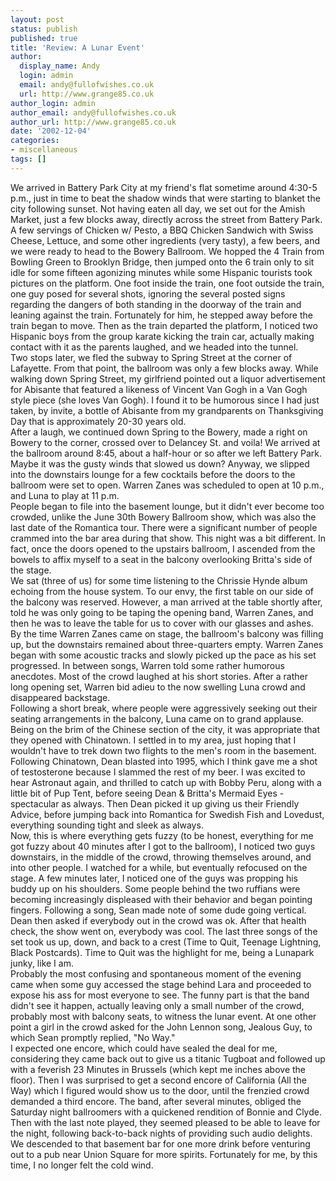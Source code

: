 ```yaml
---
layout: post
status: publish
published: true
title: 'Review: A Lunar Event'
author:
  display_name: Andy
  login: admin
  email: andy@fullofwishes.co.uk
  url: http://www.grange85.co.uk
author_login: admin
author_email: andy@fullofwishes.co.uk
author_url: http://www.grange85.co.uk
date: '2002-12-04'
categories:
- miscellaneous
tags: []
---
```

<p>We arrived in Battery Park City at my friend's flat sometime around 4:30-5 p.m., just in time to beat the shadow winds that were starting to blanket the city following sunset. Not having eaten all day, we set out for the Amish Market, just a few blocks away, directly across the street from Battery Park. A few servings of Chicken w/ Pesto, a BBQ Chicken Sandwich with Swiss Cheese, Lettuce, and some other ingredients (very tasty), a few beers, and we were ready to head to the Bowery Ballroom. We hopped the 4 Train from Bowling Green to Brooklyn Bridge, then jumped onto the 6 train only to sit idle for some fifteen agonizing minutes while some Hispanic tourists took pictures on the platform. One foot inside the train, one foot outside the train, one guy posed for several shots, ignoring the several posted signs regarding the dangers of both standing in the doorway of the train and leaning against the train. Fortunately for him, he stepped away before the train began to move. Then as the train departed the platform, I noticed two Hispanic boys from the group karate kicking the train car, actually making contact with it as the parents laughed, and we headed into the tunnel.<br />Two stops later, we fled the subway to Spring Street at the corner of Lafayette. From that point, the ballroom was only a few blocks away. While walking down Spring Street, my girlfriend pointed out a liquor advertisement for Abisante that featured a likeness of Vincent Van Gogh in a Van Gogh style piece (she loves Van Gogh). I found it to be humorous since I had just taken, by invite, a bottle of Abisante from my grandparents on Thanksgiving Day that is approximately 20-30 years old.<br />After a laugh, we continued down Spring to the Bowery, made a right on Bowery to the corner, crossed over to Delancey St. and voila! We arrived at the ballroom around 8:45, about a half-hour or so after we left Battery Park. Maybe it was the gusty winds that slowed us down?  Anyway, we slipped into the downstairs lounge for a few cocktails before the doors to the ballroom were set to open. Warren Zanes was scheduled to open at 10 p.m., and Luna to play at 11 p.m.<br />People began to file into the basement lounge, but it didn't ever become too crowded, unlike the June 30th Bowery Ballroom show, which was also the last date of the Romantica tour. There were a significant number of people crammed into the bar area during that show. This night was a bit different. In fact, once the doors opened to the upstairs ballroom, I ascended from the bowels to affix myself to a seat in the balcony overlooking Britta's side of the stage. <br />We sat (three of us) for some time listening to the Chrissie Hynde album echoing from the house system. To our envy, the first table on our side of the balcony was reserved. However, a man arrived at the table shortly after, told he was only going to be taping the opening band, Warren Zanes, and then he was to leave the table for us to cover with our glasses and ashes. <br />By the time Warren Zanes came on stage, the ballroom's balcony was filling up, but the downstairs remained about three-quarters empty. Warren Zanes began with some acoustic tracks and slowly picked up the pace as his set progressed. In between songs, Warren told some rather humorous anecdotes. Most of the crowd laughed at his short stories. After a rather long opening set, Warren bid adieu to the now swelling Luna crowd and disappeared backstage.<br />Following a short break, where people were aggressively seeking out their seating arrangements in the balcony, Luna came on to grand applause. Being on the brim of the Chinese section of the city, it was appropriate that they opened with Chinatown. I settled in to my area, just hoping that I wouldn't have to trek down two flights to the men's room in the basement. Following Chinatown, Dean blasted into 1995, which I think gave me a shot of testosterone because I slammed the rest of my beer. I was excited to hear Astronaut again, and thrilled to catch up with Bobby Peru, along with a little bit of Pup Tent, before seeing Dean & Britta's Mermaid Eyes - spectacular as always. Then Dean picked it up giving us their Friendly Advice, before jumping back into Romantica for Swedish Fish and Lovedust, everything sounding tight and sleek as always.<br />Now, this is where everything gets fuzzy (to be honest, everything for me got fuzzy about 40 minutes after I got to the ballroom), I noticed two guys downstairs, in the middle of the crowd, throwing themselves around, and into other people. I watched for a while, but eventually refocused on the stage. A few minutes later, I noticed one of the guys was propping his buddy up on his shoulders. Some people behind the two ruffians were becoming increasingly displeased with their behavior and began pointing fingers. Following a song, Sean made note of some dude going vertical. Dean then asked if everybody out in the crowd was ok. After that health check, the show went on, everybody was cool. The last three songs of the set took us up, down, and back to a crest (Time to Quit, Teenage Lightning, Black Postcards). Time to Quit was the highlight for me, being a Lunapark junky, like I am. <br />Probably the most confusing and spontaneous moment of the evening came when some guy accessed the stage behind Lara and proceeded to expose his ass for most everyone to see. The funny part is that the band didn't see it happen, actually leaving only a small number of the crowd, probably most with balcony seats, to witness the lunar event. At one other point a girl in the crowd asked for the John Lennon song, Jealous Guy, to which Sean promptly replied, "No Way."<br />I expected one encore, which could have sealed the deal for me, considering they came back out to give us a titanic Tugboat and followed up with a feverish 23 Minutes in Brussels (which kept me inches above the floor). Then I was surprised to get a second encore of California (All the Way) which I figured would show us to the door, until the frenzied crowd demanded a third encore. The band, after several minutes, obliged the Saturday night ballroomers with a quickened rendition of Bonnie and Clyde. Then with the last note played, they seemed pleased to be able to leave for the night, following back-to-back nights of providing such audio delights. <br />We descended to that basement bar for one more drink before venturing out to a pub near Union Square for more spirits. Fortunately for me, by this time, I no longer felt the cold wind.</p>
